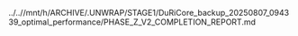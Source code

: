 ../..//mnt/h/ARCHIVE/.UNWRAP/STAGE1/DuRiCore_backup_20250807_094339_optimal_performance/PHASE_Z_V2_COMPLETION_REPORT.md